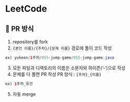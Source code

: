 # LeetCode

## 📍 PR 방식
1. repository를 fork
2. `{본인 이름}/{주차}/{문제 이름}` 경로에 풀이 코드 작성
```java
ex) yukeon/1주차/055-jump-game/055-jump-game.java
```
3. 모든 파일과 디렉토리의 이름은 소문자와 하이픈(’-’)으로 작성
4. 문제를 다 풀면 PR 작성
PR 양식 : `{주차}_{이름}`

```java
ex) 1주차_유건
```
5. 자동 merge
